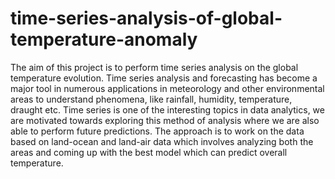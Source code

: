 # time-series-analysis-of-global-temperature-anomaly
The aim of this project is to perform time series analysis on the global temperature evolution. Time series analysis and forecasting has become a major tool in numerous applications in meteorology and other environmental areas to understand phenomena, like rainfall, humidity, temperature, draught etc. Time series is one of the interesting topics in data analytics, we are motivated towards exploring this method of analysis where we are also able to perform future predictions. The approach is to work on the data based on land-ocean and land-air data which involves analyzing both the areas and coming up with the best model which can predict overall temperature.

